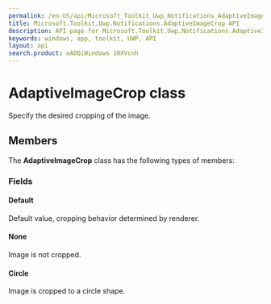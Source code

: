 ```yaml
---
permalink: /en-US/api/Microsoft_Toolkit_Uwp_Notifications_AdaptiveImageCrop.htm
title: Microsoft.Toolkit.Uwp.Notifications.AdaptiveImageCrop API 
description: API page for Microsoft.Toolkit.Uwp.Notifications.AdaptiveImageCrop
keywords: windows, app, toolkit, UWP, API
layout: api
search.product: eADQiWindows 10XVcnh
---
```



# AdaptiveImageCrop class

Specify the desired cropping of the image.

## Members

The **AdaptiveImageCrop** class has the following types of members:

### Fields

#### Default

Default value, cropping behavior determined by renderer.



#### None

Image is not cropped.



#### Circle

Image is cropped to a circle shape.


